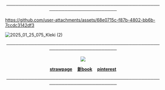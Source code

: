 


<p align="center">────────────────────────────────────────────────────────────────────────<br>

https://github.com/user-attachments/assets/68e0715c-f87b-4802-bb6b-7ccdc3142df3

![2025_01_25_075_Kleki (2)](https://github.com/user-attachments/assets/af52f07a-b710-4e2c-8b52-6b749f7de6ca)
<p align="center">────────────────────────────────────────────────────────────────────────<br>
  
<p align="center"><img src=https://64.media.tumblr.com/4b790b83f62d87e956f4e0266e098a74/a99701de4660a168-66/s75x75_c1/412d7a3127374a6f1c81ec14b88a7f76d5610707.gifv>

<p align="center"><b><a href="https://kriss0mwahh.straw.page/">strawpage</a> ‎ ‎‎ ‎‎ ‎‎ <a href="https://kriss0mwahh.atabook.org/">新book</a> ‎ ‎‎ ‎‎ ‎‎ <a href="https://www.pinterest.com/Kriss0Mwahh/">pinterest</a></b>


<p align="center">────────────────────────────────────────────────────────────────────────<br>



